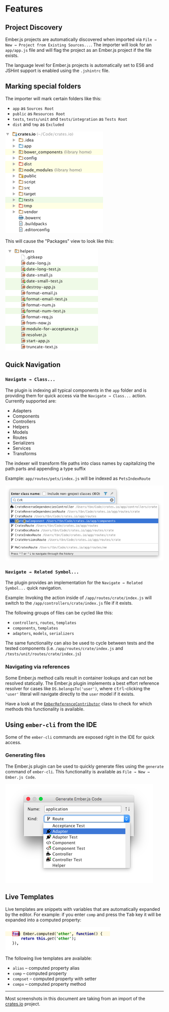 
Features
===============================================================================


Project Discovery
-------------------------------------------------------------------------------

Ember.js projects are automatically discovered when imported via 
`File → New → Project from Existing Sources...`. The importer will look for an
`app/app.js` file and will flag the project as an Ember.js project if the file
exists.

The language level for Ember.js projects is automatically set to ES6 and
JSHint support is enabled using the `.jshintrc` file.


Marking special folders
-------------------------------------------------------------------------------

The importer will mark certain folders like this:

- `app` as `Sources Root`
- `public` as `Resources Root`
- `tests`, `tests/unit` and `tests/integration` as `Tests Root`
- `dist` and `tmp` as `Excluded`

![Project View](project-view.png)

This will cause the "Packages" view to look like this:

![Packages View](packages-view.png)


Quick Navigation
-------------------------------------------------------------------------------

### `Navigate → Class...`

The plugin is indexing all typical components in the `app` folder and is
providing them for quick access via the `Navigate → Class...` action. Currently
supported are:

- Adapters 
- Components
- Controllers
- Helpers
- Models
- Routes
- Serializers
- Services
- Transforms

The indexer will transform file paths into class names by capitalizing the
path parts and appending a type suffix

Example: `app/routes/pets/index.js` will be indexed as `PetsIndexRoute`

![Navigate → Class...](goto-class.png)


### `Navigate → Related Symbol...`

The plugin provides an implementation for the `Navigate → Related Symbol...`
quick navigation.

Example: Invoking the action inside of `/app/routes/crate/index.js` will
switch to the `/app/controllers/crate/index.js` file if it exists.
 
The following groups of files can be cycled like this:
 
- `controllers`, `routes`, `templates`
- `components`, `templates`
- `adapters`, `models`, `serializers`

The same functionality can also be used to cycle between tests and the tested
components (i.e. `/app/routes/crate/index.js` and 
`/tests/unit/routes/crate/index.js`)


### Navigating via references

Some Ember.js method calls result in container lookups and can not be resolved
statically. The Ember.js plugin implements a best effort reference resolver
for cases like `DS.belongsTo('user')`, where <kbd>ctrl</kbd>-clicking the
`'user'` literal will navigate directly to the `user` model if it exists.

Have a look at the 
[`EmberReferenceContributor`](../src/main/kotlin/com/emberjs/psi/EmberReferenceContributor.kt) 
class to check for which methods this functionality is available.


Using `ember-cli` from the IDE
-------------------------------------------------------------------------------

Some of the `ember-cli` commands are exposed right in the IDE for quick access.

### Generating files

The Ember.js plugin can be used to quickly generate files using the `generate`
command of `ember-cli`. This functionality is available as 
`File → New → Ember.js Code`.

![Blueprints Dialog](blueprints-dialog.png)


Live Templates
-------------------------------------------------------------------------------

Live templates are snippets with variables that are automatically expanded by
the editor. For example: if you enter `comp` and press the <kbd>Tab</kbd> key
it will be expanded into a computed property:

![Live Templates](live-templates.png)

The following live templates are available:

- `alias` – computed property alias
- `comp` – computed property
- `compset` – computed property with setter
- `compx` – computed property method

-------------------------------------------------------------------------------

Most screenshots in this document are taking from an import of the 
[crates.io](https://github.com/rust-lang/crates.io) project.
